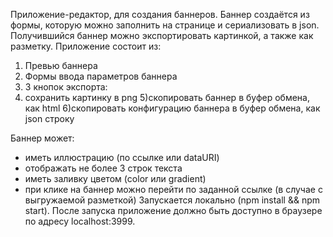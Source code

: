 Приложение-редактор, для создания баннеров.
Баннер создаётся из формы, которую можно заполнить на странице и сериализовать в json. Получившийся баннер можно экспортировать картинкой, а также как разметку.
Приложение состоит из:
  1) Превью баннера
  2) Формы ввода параметров баннера
  3) 3 кнопок экспорта:
  4) сохранить картинку в png
  5)скопировать баннер в буфер обмена, как html 
  6)скопировать конфигурацию баннера в буфер обмена, как json строку
  
  
Баннер может:
  - иметь иллюстрацию (по ссылке или dataURI)
  - отображать не более 3 строк текста
  - иметь заливку цветом (color или gradient)
  - при клике на баннер можно перейти по заданной ссылке (в случае с выгружаемой разметкой)
Запускается локально (npm install && npm start). После запуска приложение должно быть доступно в браузере по адресу localhost:3999.
